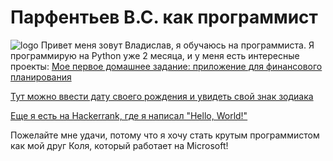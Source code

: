# Парфентьев В.С. как программист
![logo](https://www.codingem.com/wp-content/uploads/2021/10/juanjo-jaramillo-mZnx9429i94-unsplash-1536x1024.jpg)
   Привет меня зовут Владислав, я обучаюсь на программиста.
   Я программирую на Python уже 2 месяца, и у меня есть интересные проекты:
[Мое первое домашнее задание: приложение для финансового планирования](https://replit.com/@VLADISLAVPARF/thefirsthomework#main.py)

[Тут можно ввести дату своего рождения и увидеть свой знак зодиака](https://replit.com/@VLADISLAVPARF/thesecondhomework#main.py)
   
   [Еще я есть на Hackerrank, где я написал "Hello, World!"](https://www.hackerrank.com/challenges/py-hello-world/problem)

Пожелайте мне удачи, потому что я хочу стать крутым программистом как мой друг Коля, который работает на Microsoft!